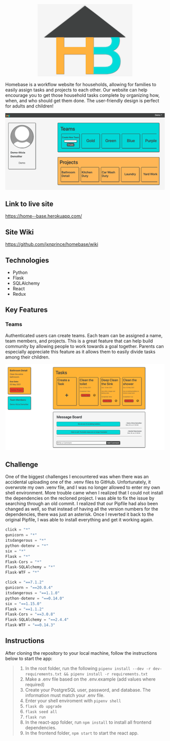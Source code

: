 <p align="center">
  <img width="300px" src="https://github.com/jxnprince/homebase/blob/main/react-app/public/images/logo.png" alt="title and logo">
</p>

Homebase is a workflow website for households, allowing for families to easily assign tasks and projects to each other.	Our website can help encourage you to get those household tasks complete by organizing how, when, and who should get them done. The user-friendly design is perfect for adults and children!

![User Dashboard](https://github.com/jxnprince/homebase/blob/main/react-app/public/images/user%20dashboard.png)

## Link to live site
https://home--base.herokuapp.com/

## Site Wiki
https://github.com/jxnprince/homebase/wiki

## Technologies
* Python
* Flask
* SQLAlchemy
* React
* Redux

## Key Features

### Teams

Authenticated users can create teams. Each team can be assigned a name, team members, and projects. This is a great feature that can help build community by allowing people to work towards a goal together. Parents can especially appreciate this feature as it allows them to easily divide tasks among their children.

![Team Page](https://github.com/jxnprince/homebase/blob/main/react-app/public/images/homebase.png)

## Challenge

One of the biggest challenges I encountered was when there was an accidental uploading one of the .venv files to GitHub. Unfortunately, it overwrote my own .venv file, and I was no longer allowed to enter my own shell environment. More trouble came when I realized that I could not install the dependencies on the recloned project. I was able to fix the issue by searching through an old commit. I realized that our Pipfile had also been changed as well, so that instead of having all the version numbers for the dependencies, there was just an asterisk. Once I reverted it back to the original Pipfile, I was able to install everything and get it working again.

```js
click = "*"
gunicorn = "*"
itsdangerous = "*"
python-dotenv = "*"
six = "*"
Flask = "*"
Flask-Cors = "*"
Flask-SQLAlchemy = "*"
Flask-WTF = "*"
```

```js
click = "==7.1.2"
gunicorn = "==20.0.4"
itsdangerous = "==1.1.0"
python-dotenv = "==0.14.0"
six = "==1.15.0"
Flask = "==1.1.2"
Flask-Cors = "==3.0.8"
Flask-SQLAlchemy = "==2.4.4"
Flask-WTF = "==0.14.3"
```

## Instructions
After cloning the repository to your local machine, follow the instructions below to start the app:

>1. In the root folder, run the following `pipenv install --dev -r dev-requirements.txt && pipenv install -r requirements.txt`
>2. Make a .env file based on the .env.example (add values where required)
>3. Create your PostgreSQL user, password, and database. The information must match your .env file.
>4. Enter your shell enviroment with `pipenv shell`
>5. `flask db upgrade`
>6. `flask seed all`
>7. `flask run`
>8. In the react-app folder, run `npm install` to install all frontend dependencies.
>9. In the frontend folder, `npm start` to start the react app.
